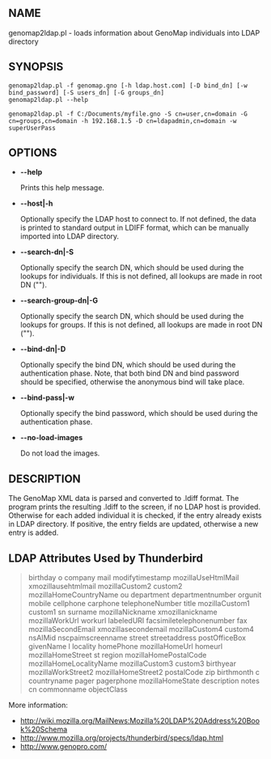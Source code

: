 ## NAME

genomap2ldap.pl - loads information about GenoMap individuals into LDAP directory

## SYNOPSIS

    genomap2ldap.pl -f genomap.gno [-h ldap.host.com] [-D bind_dn] [-w bind_password] [-S users_dn] [-G groups_dn]
    genomap2ldap.pl --help

    genomap2ldap.pl -f C:/Documents/myfile.gno -S cn=user,cn=domain -G cn=groups,cn=domain -h 192.168.1.5 -D cn=ldapadmin,cn=domain -w superUserPass

## OPTIONS

- __\--help__

    Prints this help message.

- __\--host|-h__

    Optionally specify the LDAP host to connect to. If not defined, the data is printed to standard output in LDIFF format,
    which can be manually imported into LDAP directory.

- __\--search-dn|-S__

    Optionally specify the search DN, which should be used during the lookups for individuals. If this is not defined,
    all lookups are made in root DN ("").

- __\--search-group-dn|-G__

    Optionally specify the search DN, which should be used during the lookups for groups. If this is not defined,
    all lookups are made in root DN ("").

- __\--bind-dn|-D__

    Optionally specify the bind DN, which should be used during the authentication phase. Note, that both bind DN and bind password
    should be specified, otherwise the anonymous bind will take place.

- __\--bind-pass|-w__

    Optionally specify the bind password, which should be used during the authentication phase.

- __\--no-load-images__

    Do not load the images.

## DESCRIPTION

The GenoMap XML data is parsed and converted to .ldiff format. The program prints the resulting .ldiff to the screen, if
no LDAP host is provided. Otherwise for each added individual it is checked, if the entry already exists in LDAP
directory. If positive, the entry fields are updated, otherwise a new entry is added.

## LDAP Attributes Used by Thunderbird

> birthday o company mail modifytimestamp mozillaUseHtmlMail xmozillausehtmlmail mozillaCustom2 custom2
> mozillaHomeCountryName ou department departmentnumber orgunit mobile cellphone carphone telephoneNumber title
> mozillaCustom1 custom1 sn surname mozillaNickname xmozillanickname mozillaWorkUrl workurl labeledURI
> facsimiletelephonenumber fax mozillaSecondEmail xmozillasecondemail mozillaCustom4 custom4 nsAIMid nscpaimscreenname
> street streetaddress postOfficeBox givenName l locality homePhone mozillaHomeUrl homeurl mozillaHomeStreet st region
> mozillaHomePostalCode mozillaHomeLocalityName mozillaCustom3 custom3 birthyear mozillaWorkStreet2 mozillaHomeStreet2
> postalCode zip birthmonth c countryname pager pagerphone mozillaHomeState description notes cn commonname objectClass

More information:

* http://wiki.mozilla.org/MailNews:Mozilla%20LDAP%20Address%20Book%20Schema
* http://www.mozilla.org/projects/thunderbird/specs/ldap.html
* http://www.genopro.com/
